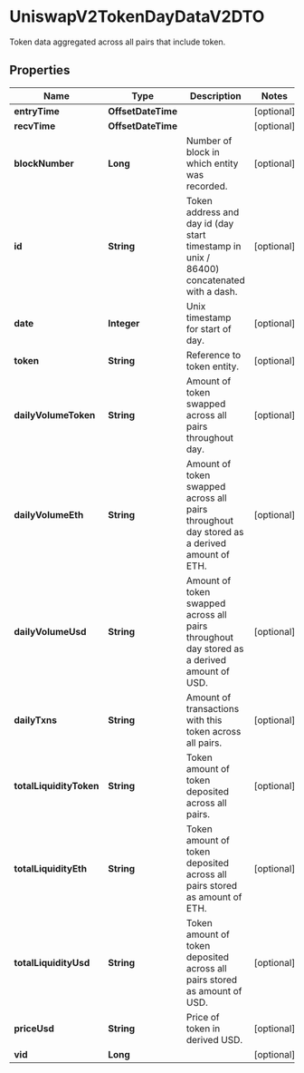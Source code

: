 

# UniswapV2TokenDayDataV2DTO

Token data aggregated across all pairs that include token.

## Properties

| Name | Type | Description | Notes |
|------------ | ------------- | ------------- | -------------|
|**entryTime** | **OffsetDateTime** |  |  [optional] |
|**recvTime** | **OffsetDateTime** |  |  [optional] |
|**blockNumber** | **Long** | Number of block in which entity was recorded. |  [optional] |
|**id** | **String** | Token address and day id (day start timestamp in unix / 86400) concatenated with a dash. |  [optional] |
|**date** | **Integer** | Unix timestamp for start of day. |  [optional] |
|**token** | **String** | Reference to token entity. |  [optional] |
|**dailyVolumeToken** | **String** | Amount of token swapped across all pairs throughout day. |  [optional] |
|**dailyVolumeEth** | **String** | Amount of token swapped across all pairs throughout day stored as a derived amount of ETH. |  [optional] |
|**dailyVolumeUsd** | **String** | Amount of token swapped across all pairs throughout day stored as a derived amount of USD. |  [optional] |
|**dailyTxns** | **String** | Amount of transactions with this token across all pairs. |  [optional] |
|**totalLiquidityToken** | **String** | Token amount of token deposited across all pairs. |  [optional] |
|**totalLiquidityEth** | **String** | Token amount of token deposited across all pairs stored as amount of ETH. |  [optional] |
|**totalLiquidityUsd** | **String** | Token amount of token deposited across all pairs stored as amount of USD. |  [optional] |
|**priceUsd** | **String** | Price of token in derived USD. |  [optional] |
|**vid** | **Long** |  |  [optional] |



